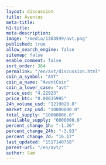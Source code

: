 ```yaml
---
layout: discussion
title: Aventus
meta-title: 
h1-title: 
meta-description: 
image: "/media/1383599/avt.png"
published: true
allow_search_engine: false
sitemap: false
enable_comment: false
sort_order: 364
permalink: "/en/avt/discussion.html"
coin_a_symbol: "AVT"
coin_a_name: "AventCoin"
coin_a_lower_case: "avt"
price_usd: "4.22923"
price_btc: "0.00035995"
24h_volume_usd: "1219020.0"
market_cap_usd: "10000000.0"
total_supply: "10000000.0"
available_supply: "6000000.0"
percent_change_1h: "-1.26"
percent_change_24h: "-3.93"
percent_change_7d: "16.17"
last_updated: "1517140758"
parent-url: "/en/avt/"
author: Sam
---
```


